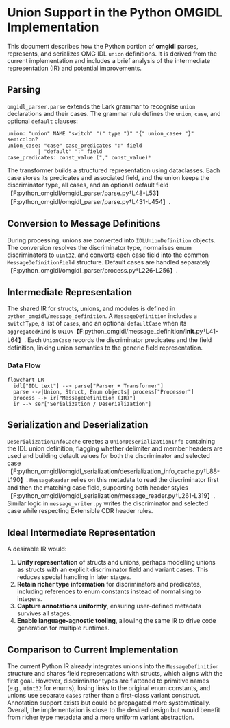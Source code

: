 # Union Support in the Python OMGIDL Implementation

This document describes how the Python portion of **omgidl** parses, represents,
and serializes OMG IDL `union` definitions. It is derived from the current
implementation and includes a brief analysis of the intermediate representation
(IR) and potential improvements.

## Parsing

`omgidl_parser.parse` extends the Lark grammar to recognise `union` declarations
and their cases. The grammar rule defines the `union`, `case`, and optional
`default` clauses:

```idl
union: "union" NAME "switch" "(" type ")" "{" union_case+ "}" semicolon?
union_case: "case" case_predicates ":" field
          | "default" ":" field
case_predicates: const_value ("," const_value)*
```

The transformer builds a structured representation using dataclasses. Each case
stores its predicates and associated field, and the union keeps the discriminator
type, all cases, and an optional default field【F:python_omgidl/omgidl_parser/parse.py†L48-L53】【F:python_omgidl/omgidl_parser/parse.py†L431-L454】.

## Conversion to Message Definitions

During processing, unions are converted into `IDLUnionDefinition` objects. The
conversion resolves the discriminator type, normalises enum discriminators to
`uint32`, and converts each case field into the common `MessageDefinitionField`
structure. Default cases are handled separately【F:python_omgidl/omgidl_parser/process.py†L226-L256】.

## Intermediate Representation

The shared IR for structs, unions, and modules is defined in
`python_omgidl/message_definition`. A `MessageDefinition` includes a
`switchType`, a list of `cases`, and an optional `defaultCase` when its
`aggregatedKind` is `UNION`【F:python_omgidl/message_definition/__init__.py†L41-L64】.
Each `UnionCase` records the discriminator predicates and the field definition,
linking union semantics to the generic field representation.

### Data Flow

```mermaid
flowchart LR
  idl["IDL text"] --> parse["Parser + Transformer"]
  parse -->|Union, Struct, Enum objects| process["Processor"]
  process --> ir["MessageDefinition (IR)"]
  ir --> ser["Serialization / Deserialization"]
```

## Serialization and Deserialization

`DeserializationInfoCache` creates a `UnionDeserializationInfo` containing the
IDL union definition, flagging whether delimiter and member headers are used and
building default values for both the discriminator and selected case【F:python_omgidl/omgidl_serialization/deserialization_info_cache.py†L88-L190】.
`MessageReader` relies on this metadata to read the discriminator first and then
the matching case field, supporting both header styles【F:python_omgidl/omgidl_serialization/message_reader.py†L261-L319】.
Similar logic in `message_writer.py` writes the discriminator and selected case
while respecting Extensible CDR header rules.

## Ideal Intermediate Representation

A desirable IR would:

1. **Unify representation** of structs and unions, perhaps modelling unions as
   structs with an explicit discriminator field and variant cases. This reduces
   special handling in later stages.
2. **Retain richer type information** for discriminators and predicates,
   including references to enum constants instead of normalising to integers.
3. **Capture annotations uniformly**, ensuring user-defined metadata survives
   all stages.
4. **Enable language-agnostic tooling**, allowing the same IR to drive code
   generation for multiple runtimes.

## Comparison to Current Implementation

The current Python IR already integrates unions into the `MessageDefinition`
structure and shares field representations with structs, which aligns with the
first goal. However, discriminator types are flattened to primitive names (e.g.,
`uint32` for enums), losing links to the original enum constants, and unions use
separate `cases` rather than a first-class variant construct. Annotation support
exists but could be propagated more systematically. Overall, the implementation
is close to the desired design but would benefit from richer type metadata and a
more uniform variant abstraction.


